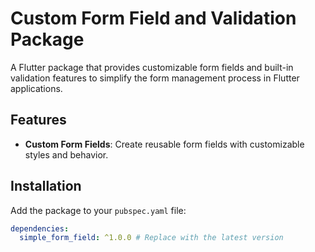 # Custom Form Field and Validation Package

A Flutter package that provides customizable form fields and built-in validation features to simplify the form management process in Flutter applications.

## Features

- **Custom Form Fields**: Create reusable form fields with customizable styles and behavior.


## Installation

Add the package to your `pubspec.yaml` file:

```yaml
dependencies:
  simple_form_field: ^1.0.0 # Replace with the latest version
